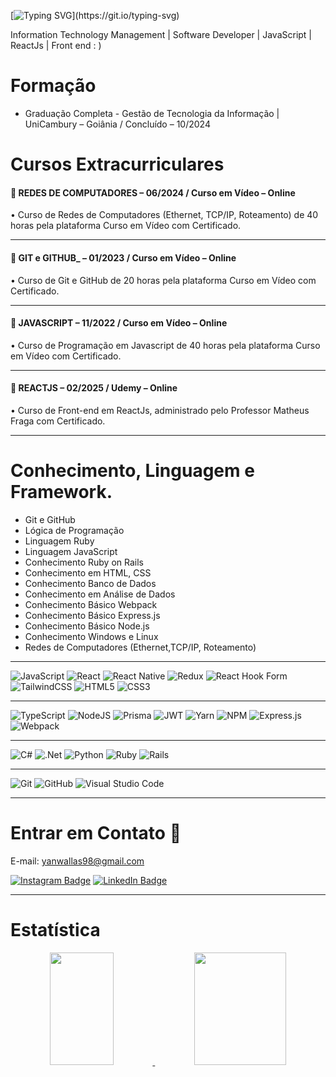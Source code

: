 
[![Typing SVG](https://readme-typing-svg.herokuapp.com/?color=rgb(139,0,0)&size=32&center=true&vCenter=true&width=1000&lines=OLÁ,+BEM+VINDOS+AO+MEU+PERFIL!;)](https://git.io/typing-svg)

Information Technology Management | Software Developer | JavaScript | ReactJs | Front end : )

# Formação
* Graduação Completa - Gestão de Tecnologia da Informação | UniCambury – Goiânia / Concluído – 10/2024


# Cursos Extracurriculares
#### <font style="vertical-align: inherit;">📌</font></font> REDES DE COMPUTADORES – 06/2024 / Curso em Vídeo – Online <br/>
• Curso de Redes de Computadores (Ethernet, TCP/IP, Roteamento) de 40 horas pela plataforma Curso em Vídeo com Certificado.
<hr/>

#### <font style="vertical-align: inherit;">📌</font></font> GIT e GITHUB_ – 01/2023 / Curso em Vídeo – Online <br/>
• Curso de Git e GitHub de 20 horas pela plataforma Curso em Vídeo com Certificado.
<hr/>

#### <font style="vertical-align: inherit;">📌</font></font> JAVASCRIPT – 11/2022 / Curso em Vídeo – Online
• Curso de Programação em Javascript de 40 horas pela plataforma Curso em Vídeo com Certificado.
<hr/>

#### <font style="vertical-align: inherit;">📌</font></font> REACTJS – 02/2025 / Udemy – Online
• Curso de Front-end em ReactJs, administrado pelo Professor Matheus Fraga com Certificado.
<hr/>

# Conhecimento, Linguagem e Framework.

* Git e GitHub
* Lógica de Programação
* Linguagem Ruby
* Linguagem JavaScript
* Conhecimento Ruby on Rails
* Conhecimento em HTML, CSS
* Conhecimento Banco de Dados
* Conhecimento em Análise de Dados
* Conhecimento Básico Webpack
* Conhecimento Básico Express.js
* Conhecimento Básico Node.js
* Conhecimento Windows e Linux
* Redes de Computadores (Ethernet,TCP/IP, Roteamento)
<hr/>

![JavaScript](https://img.shields.io/badge/javascript-%23323330.svg?style=for-the-badge&logo=javascript&logoColor=%23F7DF1E)
![React](https://img.shields.io/badge/react-%2320232a.svg?style=for-the-badge&logo=react&logoColor=%2361DAFB)
![React Native](https://img.shields.io/badge/react_native-%2320232a.svg?style=for-the-badge&logo=react&logoColor=%2361DAFB)
![Redux](https://img.shields.io/badge/redux-%23593d88.svg?style=for-the-badge&logo=redux&logoColor=white)
![React Hook Form](https://img.shields.io/badge/React%20Hook%20Form-%23EC5990.svg?style=for-the-badge&logo=reacthookform&logoColor=white)
![TailwindCSS](https://img.shields.io/badge/tailwindcss-%2338B2AC.svg?style=for-the-badge&logo=tailwind-css&logoColor=white)
![HTML5](https://img.shields.io/badge/html5-%23E34F26.svg?style=for-the-badge&logo=html5&logoColor=white)
![CSS3](https://img.shields.io/badge/css3-%231572B6.svg?style=for-the-badge&logo=css3&logoColor=white)
<hr/>

![TypeScript](https://img.shields.io/badge/typescript-%23007ACC.svg?style=for-the-badge&logo=typescript&logoColor=white)
![NodeJS](https://img.shields.io/badge/node.js-6DA55F?style=for-the-badge&logo=node.js&logoColor=white)
![Prisma](https://img.shields.io/badge/Prisma-3982CE?style=for-the-badge&logo=Prisma&logoColor=white)
![JWT](https://img.shields.io/badge/JWT-black?style=for-the-badge&logo=JSON%20web%20tokens)
![Yarn](https://img.shields.io/badge/yarn-%232C8EBB.svg?style=for-the-badge&logo=yarn&logoColor=white)
![NPM](https://img.shields.io/badge/NPM-%23CB3837.svg?style=for-the-badge&logo=npm&logoColor=white)
![Express.js](https://img.shields.io/badge/express.js-%23404d59.svg?style=for-the-badge&logo=express&logoColor=%2361DAFB)
![Webpack](https://img.shields.io/badge/webpack-%238DD6F9.svg?style=for-the-badge&logo=webpack&logoColor=black)
<hr/>

![C#](https://img.shields.io/badge/c%23-%23239120.svg?style=for-the-badge&logo=csharp&logoColor=white)
![.Net](https://img.shields.io/badge/.NET-5C2D91?style=for-the-badge&logo=.net&logoColor=white)
![Python](https://img.shields.io/badge/python-3670A0?style=for-the-badge&logo=python&logoColor=ffdd54)
![Ruby](https://img.shields.io/badge/ruby-%23CC342D.svg?style=for-the-badge&logo=ruby&logoColor=white)
![Rails](https://img.shields.io/badge/rails-%23CC0000.svg?style=for-the-badge&logo=ruby-on-rails&logoColor=white)
<hr/>

![Git](https://img.shields.io/badge/git-%23F05033.svg?style=for-the-badge&logo=git&logoColor=white)
![GitHub](https://img.shields.io/badge/github-%23121011.svg?style=for-the-badge&logo=github&logoColor=white)
![Visual Studio Code](https://img.shields.io/badge/Visual%20Studio%20Code-0078d7.svg?style=for-the-badge&logo=visual-studio-code&logoColor=white)


<hr/>

# Entrar em Contato <font style="vertical-align: inherit;"><font style="vertical-align: inherit;">📌</font></font>

E-mail: yanwallas98@gmail.com

[![Instagram Badge](https://img.shields.io/badge/Instagram-E4405F?style=for-the-badge&logo=instagram&logoColor=white)](https://www.instagram.com/yanwallas/)
[![LinkedIn Badge](https://img.shields.io/static/v1?style=for-the-badge&message=LinkedIn&color=0A66C2&logo=LinkedIn&logoColor=FFFFFF&label=)](https://www.linkedin.com/in/yan-wallas-4730a2239/)
<hr/>

# Estatística

<p align="center">
    <a href="https://github.com/YanWallas?tab=repositories">
        <img width="45%" height="180em" src="https://github-readme-stats-eight-theta.vercel.app/api?username=YanWallas&theme=gotham&show_icons=true&hide_border=true&include_all_commits=true&count_private=true" />
        <img width="54%" height="180em" src=https://github-readme-stats.vercel.app/api/top-langs/?username=YanWallas&theme=gotham&layout=compact&https://github.com/YanWallas/github-readme-stats/>
    </a>
</p>

